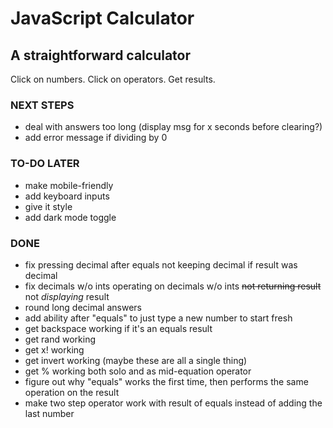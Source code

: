 # JavaScript Calculator
## A straightforward calculator

Click on numbers.  Click on operators.  Get results.

### NEXT STEPS
- deal with answers too long (display msg for x seconds before clearing?)
- add error message if dividing by 0

### TO-DO LATER
- make mobile-friendly
- add keyboard inputs
- give it style
- add dark mode toggle

### DONE
- fix pressing decimal after equals not keeping decimal if result was decimal
- fix decimals w/o ints operating on decimals w/o ints ~~not returning result~~ not _displaying_ result
- round long decimal answers
- add ability after "equals" to just type a new number to start fresh
- get backspace working if it's an equals result
- get rand working
- get x! working
- get invert working (maybe these are all a single thing)
- get % working both solo and as mid-equation operator
- figure out why "equals" works the first time, then performs the same operation on the result
- make two step operator work with result of equals instead of adding the last number